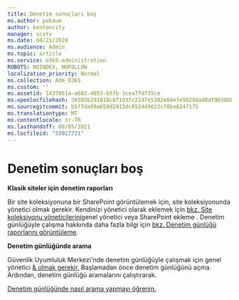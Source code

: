 ```yaml
---
title: Denetim sonuçları boş
ms.author: pebaum
author: bentoncity
manager: scotv
ms.date: 04/21/2020
ms.audience: Admin
ms.topic: article
ms.service: o365-administration
ROBOTS: NOINDEX, NOFOLLOW
localization_priority: Normal
ms.collection: Adm_O365
ms.custom: ''
ms.assetid: 1437061a-a602-4853-b5fb-3cea7fd735ce
ms.openlocfilehash: 30395b291818c8f193fc2147e5302e04efe9929dad8df96586be1c3e75bd35aa
ms.sourcegitcommit: b5f7da89a650d2915dc652449623c78be6247175
ms.translationtype: MT
ms.contentlocale: tr-TR
ms.lasthandoff: 08/05/2021
ms.locfileid: "53917731"
---
```

# <a name="auditing-results-are-blank"></a>Denetim sonuçları boş

 **Klasik siteler için denetim raporları**
  
Bir site koleksiyonuna bir SharePoint görüntülemek için, site koleksiyonunda yönetici olmak gerekir. Kendinizi yönetici olarak eklemek için [bkz. Site koleksiyonu yöneticilerini](https://go.microsoft.com/fwlink/?linkid=869390)genel yönetici veya SharePoint ekleme . Denetim günlüğüyle çalışma hakkında daha fazla bilgi için [bkz. Denetim günlüğü raporlarını görüntüleme](https://go.microsoft.com/fwlink/?linkid=395237). 
  
 **Denetim günlüğünde arama**
  
Güvenlik Uyumluluk Merkezi'nde denetim günlüğüyle çalışmak için genel yönetici [ &amp; olmak gerekir.](https://protection.office.com) Başlamadan önce denetim günlüğünü açma. Ardından, denetim günlüğü aramalarını çalıştırarak. 
  
[Denetim günlüğünde nasıl arama yapmayı öğrenin.](https://go.microsoft.com/fwlink/?linkid=708432)
  


